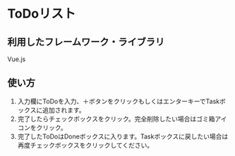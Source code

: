 # ToDoリスト

## 利用したフレームワーク・ライブラリ
Vue.js

## 使い方
1. 入力欄にToDoを入力、＋ボタンをクリックもしくはエンターキーでTaskボックスに追加されます。
2. 完了したらチェックボックスをクリック。完全削除したい場合はゴミ箱アイコンをクリック。
3. 完了したToDoはDoneボックスに入ります。Taskボックスに戻したい場合は再度チェックボックスをクリックしてください。
